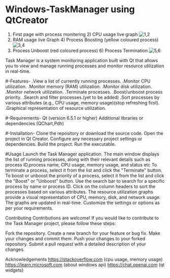 # Windows-TaskManager using QtCreator
1) First page with process monitering 2) CPU usage live graph
![1,2](https://github.com/Kimforee/Windows-TaskManager/assets/97099667/48e322db-dc53-4fd5-9e06-e1fc3d3898f5)
3) RAM usage live Graph 4) Process Boosting (yellow coloured process)
![3,4](https://github.com/Kimforee/Windows-TaskManager/assets/97099667/e8865354-1d2a-4f04-a016-bba1ee8bb2ac)
5) Process Unboost (red coloured process) 6) Process Termination
![5,6](https://github.com/Kimforee/Windows-TaskManager/assets/97099667/cc79c24a-ee24-4918-8649-a0d051faa95e)

Task Manager is a system monitoring application built with Qt that allows you to view and
manage running processes and monitor resource utilization in real-time.

#-Features-
.View a list of currently running processes.
.Monitor CPU utilization.
.Monitor memory (RAM) utilization.
.Monitor disk utilization.
.Monitor network utilization.
.Terminate processes.
.Boost/unboost process priority.
.Search and filter processes.(yet to be added)
.Sort processes by various attributes (e.g., CPU usage, memory usage)(stop refreshing first).
.Graphical representation of resource utilization.

#-Requirements-
Qt (version 6.5.1 or higher)
Additional libraries or dependencies (QChart,Pdh)

#-Installation-
Clone the repository or download the source code.
Open the project in Qt Creator.
Configure any necessary project settings or dependencies.
Build the project.
Run the executable.

#Usage
Launch the Task Manager application.
The main window displays the list of running processes, along with their relevant details
such as process ID,process name, CPU usage, memory usage, and status etc
To terminate a process, select it from the list and click the "Terminate" button.
To boost or unboost the priority of a process, select it from the list and click the "Boost" or "Unboost" button.
Use the search bar to search for a specific process by name or process ID.
Click on the column headers to sort the processes based on various attributes.
The resource utilization graphs provide a visual representation of CPU, memory, disk, and network usage. The graphs are updated in real-time.
Customize the settings or options as per your requirements.

Contributing
Contributions are welcome! If you would like to contribute to the Task Manager project, please follow these steps:

Fork the repository.
Create a new branch for your feature or bug fix.
Make your changes and commit them.
Push your changes to your forked repository.
Submit a pull request with a detailed description of your changes.

Acknowledgements
https://stackoverflow.com (cpu usage, memory usage)
https://learn.microsoft.com (about windows api)
https://chat.openai.com (qt widgets)
